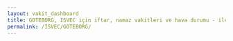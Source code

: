 ```yaml
---
layout: vakit_dashboard
title: GOTEBORG, ISVEC için iftar, namaz vakitleri ve hava durumu - ilçe/eyalet seç
permalink: /ISVEC/GOTEBORG/
---
```


<script type="text/javascript">
  var GLOBAL_COUNTRY = 'ISVEC';
  var GLOBAL_CITY = 'GOTEBORG';
  var GLOBAL_STATE = '';
  var lat = 72;
  var lon = 21;
</script>
